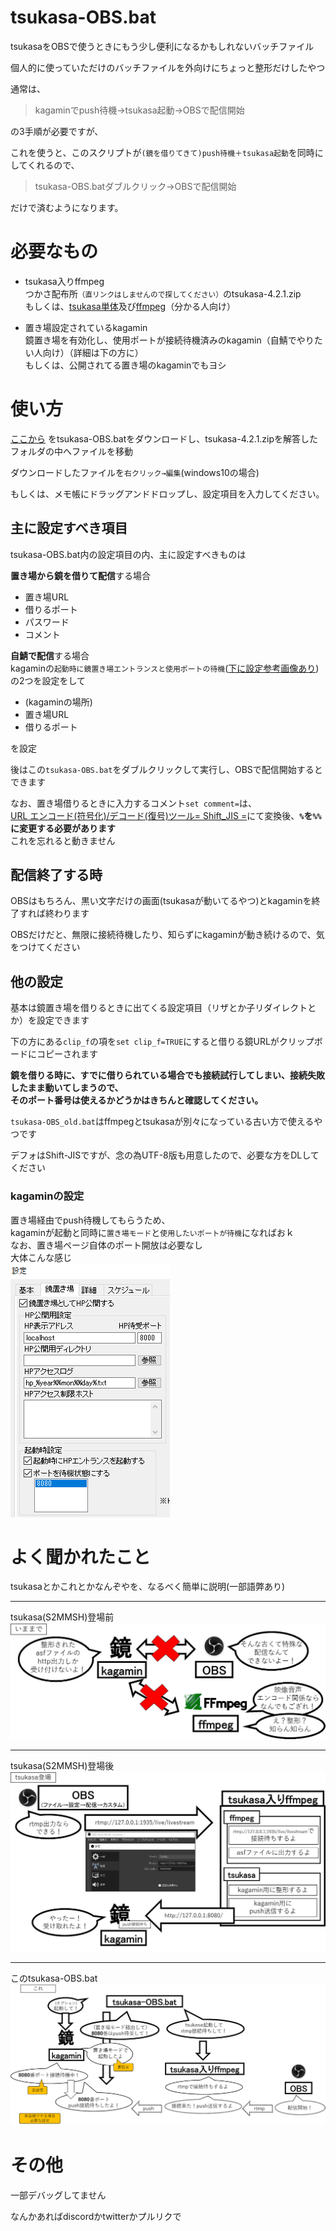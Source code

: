 # tsukasa-OBS.bat

tsukasaをOBSで使うときにもう少し便利になるかもしれないバッチファイル

個人的に使っていただけのバッチファイルを外向けにちょっと整形だけしたやつ

通常は、
> kagaminでpush待機→tsukasa起動→OBSで配信開始

の3手順が必要ですが、

これを使うと、このスクリプトが`(鏡を借りてきて)push待機＋tsukasa起動`を同時にしてくれるので、
> tsukasa-OBS.batダブルクリック→OBSで配信開始

だけで済むようになります。

# 必要なもの

- tsukasa入りffmpeg  
つかさ配布所<small>（直リンクはしませんので探してください）</small>のtsukasa-4.2.1.zip  
もしくは、[tsukasa単体](https://github.com/shinji3/tsukasa.exe)及び[ffmpeg](https://www.ffmpeg.org/)（分かる人向け）

- 置き場設定されているkagamin  
鏡置き場を有効化し、使用ポートが接続待機済みのkagamin（自鯖でやりたい人向け）（詳細は下の方に）  
もしくは、公開されてる置き場のkagaminでもヨシ


# 使い方

[ここから](https://github.com/meto4d/tsukasa-OBS.bat/releases)
をtsukasa-OBS.batをダウンロードし、tsukasa-4.2.1.zipを解答したフォルダの中へファイルを移動

ダウンロードしたファイルを`右クリック→編集`(windows10の場合)  

もしくは、メモ帳にドラッグアンドドロップし、設定項目を入力してください。

## 主に設定すべき項目

tsukasa-OBS.bat内の設定項目の内、主に設定すべきものは

**置き場から鏡を借りて配信**する場合
- 置き場URL
- 借りるポート
- パスワード
- コメント

**自鯖で配信**する場合  
kagaminの`起動時に鏡置き場エントランスと使用ポートの待機`([下に設定参考画像あり](#kagaminの設定))の2つを設定をして
- (kagaminの場所)
- 置き場URL
- 借りるポート

を設定

後はこの`tsukasa-OBS.bat`をダブルクリックして実行し、OBSで配信開始するとできます

なお、置き場借りるときに入力するコメント`set comment=`は、  
[URL エンコード(符号化)/デコード(復号)ツール= Shift_JIS =](https://www.benricho.org/moji_conv/16-URLencode_Shift_JIS.html)にて変換後、**`%`を`%%`に変更する必要があります**  
これを忘れると動きません

## 配信終了する時
OBSはもちろん、黒い文字だけの画面(tsukasaが動いてるやつ)とkagaminを終了すれば終わります

OBSだけだと、無限に接続待機したり、知らずにkagaminが動き続けるので、気をつけてください

## 他の設定
基本は鏡置き場を借りるときに出てくる設定項目（リザとか子リダイレクトとか）を設定できます

下の方にある`clip_f`の項を`set clip_f=TRUE`にすると借りる鏡URLがクリップボードにコピーされます

<b>鏡を借りる時に、すでに借りられている場合でも接続試行してしまい、接続失敗したまま動いてしまうので、  
そのポート番号は使えるかどうかはきちんと確認してください。</b>

`tsukasa-OBS_old.bat`はffmpegとtsukasaが別々になっている古い方で使えるやつです

デフォはShift-JISですが、念の為UTF-8版も用意したので、必要な方をDLしてください

### kagaminの設定
置き場経由でpush待機してもらうため、  
kagaminが起動と同時に`置き場モード`と`使用したいポートが待機`になればおｋ  
なお、置き場ページ自体のポート開放は必要なし  
大体こんな感じ  
![置き場設定有効化、及び自動接続待機設定](image/kagamin.png)

# よく聞かれたこと
tsukasaとかこれとかなんぞやを、なるべく簡単に説明(一部語弊あり)  

---

tsukasa(S2MMSH)登場前  
![従来](image/conven_tsukasa.jpg)

---

tsukasa(S2MMSH)登場後  
![今](image/tsukasa_release.jpg)

---

このtsukasa-OBS.bat  
![これ](image/this.jpg)

# その他

一部デバッグしてません  

なんかあればdiscordかtwitterかプルリクで


